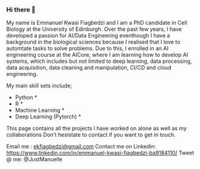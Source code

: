 ### Hi there 👋

My name is Emmanuel Kwasi Fiagbedzi and I am a PhD candidate in Cell Biology at the University of Edinburgh. Over the past few years, I have developed a passion for AI/Data Engineering eventhough I have a background in the biological sciences because I realised that I love to automtate tasks to solve problems. Due to this, I enrolled in an AI engineering course at the AICore, where I am learning how to develop AI systems, which includes but not limited to deep learning, data processing, data acquisition, data cleaning and manipulation, CI/CD and cloud engineering.

My main skill sets include;
* Python *
* R *
* Machine Learning *
* Deep Learning (Pytorch) *

This page contains all the projects I have worked on alone as well as my collaborations
Don't hesistate to contact if you want to get in touch.

Email me : ekfiagbedzi@gmail.com
Contact me on Linkedin: https://www.linkedin.com/in/emmanuel-kwasi-fiagbedzi-ba9184110/
Tweet @ me: @JustManuelle
